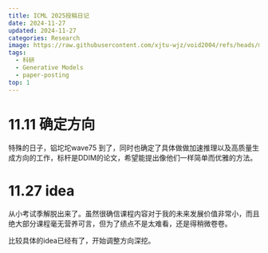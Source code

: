 ```yaml
---
title: ICML 2025投稿日记
date: 2024-11-27
updated: 2024-11-27
categories: Research
image: https://raw.githubusercontent.com/xjtu-wjz/void2004/refs/heads/main/pics_for_post/_2024-11-03%20103127.webp
tags:
  - 科研
  - Generative Models
  - paper-posting
top: 1
---
```


# 11.11 确定方向
特殊的日子，铝坨坨wave75 到了，同时也确定了具体做做加速推理以及高质量生成方向的工作，标杆是DDIM的论文，希望能提出像他们一样简单而优雅的方法。

# 11.27 idea
从小考试季解脱出来了。虽然很确信课程内容对于我的未来发展价值非常小，而且绝大部分课程毫无营养可言，但为了绩点不是太难看，还是得稍微卷卷。

比较具体的idea已经有了，开始调整方向深挖。